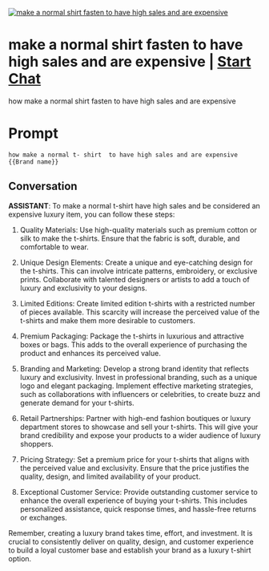 
[![make a normal shirt fasten to have high sales and are expensive](https://flow-prompt-covers.s3.us-west-1.amazonaws.com/icon/vintage/vint_8.png)](https://gptcall.net/chat.html?data=%7B%22contact%22%3A%7B%22id%22%3A%22OHErMuMToH2lDrFN8jZ4y%22%2C%22flow%22%3Atrue%7D%7D)
# make a normal shirt fasten to have high sales and are expensive | [Start Chat](https://gptcall.net/chat.html?data=%7B%22contact%22%3A%7B%22id%22%3A%22OHErMuMToH2lDrFN8jZ4y%22%2C%22flow%22%3Atrue%7D%7D)
how make a normal shirt fasten to have high sales and are expensive

# Prompt

```
how make a normal t- shirt  to have high sales and are expensive {{Brand name}} 
```

## Conversation

**ASSISTANT**: To make a normal t-shirt have high sales and be considered an expensive luxury item, you can follow these steps:



1. Quality Materials: Use high-quality materials such as premium cotton or silk to make the t-shirts. Ensure that the fabric is soft, durable, and comfortable to wear.



2. Unique Design Elements: Create a unique and eye-catching design for the t-shirts. This can involve intricate patterns, embroidery, or exclusive prints. Collaborate with talented designers or artists to add a touch of luxury and exclusivity to your designs.



3. Limited Editions: Create limited edition t-shirts with a restricted number of pieces available. This scarcity will increase the perceived value of the t-shirts and make them more desirable to customers.



4. Premium Packaging: Package the t-shirts in luxurious and attractive boxes or bags. This adds to the overall experience of purchasing the product and enhances its perceived value.



5. Branding and Marketing: Develop a strong brand identity that reflects luxury and exclusivity. Invest in professional branding, such as a unique logo and elegant packaging. Implement effective marketing strategies, such as collaborations with influencers or celebrities, to create buzz and generate demand for your t-shirts.



6. Retail Partnerships: Partner with high-end fashion boutiques or luxury department stores to showcase and sell your t-shirts. This will give your brand credibility and expose your products to a wider audience of luxury shoppers.



7. Pricing Strategy: Set a premium price for your t-shirts that aligns with the perceived value and exclusivity. Ensure that the price justifies the quality, design, and limited availability of your product.



8. Exceptional Customer Service: Provide outstanding customer service to enhance the overall experience of buying your t-shirts. This includes personalized assistance, quick response times, and hassle-free returns or exchanges.



Remember, creating a luxury brand takes time, effort, and investment. It is crucial to consistently deliver on quality, design, and customer experience to build a loyal customer base and establish your brand as a luxury t-shirt option.


